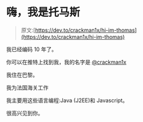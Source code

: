 # 嗨，我是托马斯

> 原文:[https://dev.to/crackman1x/hi-im-thomas](https://dev.to/crackman1x/hi-im-thomas)

我已经编码 10 年了。

你可以在推特上找到我，我的名字是 [@crackman1x](https://twitter.com/crackman1x)

我住在巴黎。

我为法国海关工作

我主要用这些语言编程:Java (J2EE)和 Javascript。

很高兴见到你。